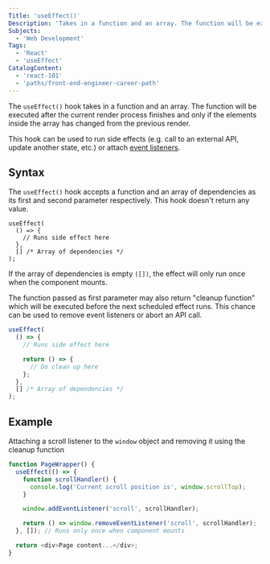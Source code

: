 ```yaml
---
Title: 'useEffect()'
Description: 'Takes in a function and an array. The function will be executed after the current render phase finishes and only if the elements inside the array has changed from the previous render.'
Subjects:
  - 'Web Development'
Tags:
  - 'React'
  - 'useEffect'
CatalogContent:
  - 'react-101'
  - 'paths/front-end-engineer-career-path'
---
```


The `useEffect()` hook takes in a function and an array. The function will be executed after the current render process finishes and only if the elements inside the array has changed from the previous render.

This hook can be used to run side effects (e.g. call to an external API, update another state, etc.) or attach [event listeners](https://www.codecademy.com/resources/docs/javascript/events).

## Syntax

The `useEffect()` hook accepts a function and an array of dependencies as its first and second parameter respectively. This hook doesn't return any value.

```pseudo
useEffect(
  () => {
    // Runs side effect here
  },
  [] /* Array of dependencies */
);
```

If the array of dependencies is empty `([])`, the effect will only run once when the component mounts.

The function passed as first parameter may also return "cleanup function" which will be executed before the next scheduled effect runs. This chance can be used to remove event listeners or abort an API call.

```jsx
useEffect(
  () => {
    // Runs side effect here

    return () => {
      // Do clean up here
    };
  },
  [] /* Array of dependencies */
);
```

## Example

Attaching a scroll listener to the `window` object and removing it using the cleanup function

```js
function PageWrapper() {
  useEffect(() => {
    function scrollHandler() {
      console.log('Current scroll position is', window.scrollTop);
    }

    window.addEventListener('scroll', scrollHandler);

    return () => window.removeEventListener('scroll', scrollHandler);
  }, []); // Runs only once when component mounts

  return <div>Page content...</div>;
}
```

